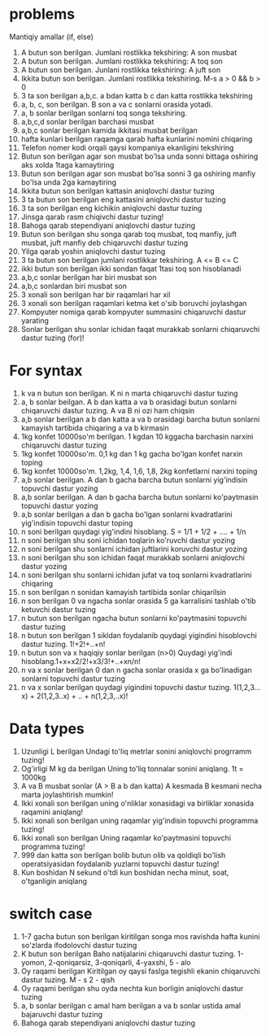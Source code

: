 # problems
 Mantiqiy amallar (if, else)
1) A butun son berilgan. Jumlani rostlikka tekshiring: A son musbat
2) A butun son berilgan. Jumlani rostlikka tekshiring: A toq son
3) A butun son berilgan. Junlani rostlikka tekshiring: A juft son
4) Ikkita butun son berilgan. Jumlani rostlikka tekshiring. M-s a > 0 && b > 0
5) 3 ta son berilgan a,b,c. a bdan katta b c dan katta rostlikka tekshiring
6) a, b, c, son berilgan. B son a va c sonlarni orasida yotadi.
7) a, b sonlar berilgan sonlarni toq songa tekshiring.
8) a,b,c,d sonlar berilgan barchasi musbat
9) a,b,c sonlar berilgan kamida ikkitasi musbat berilgan
10) hafta kunlari berilgan raqamga qarab hafta kunlarini nomini chiqaring
11) Telefon nomer kodi orqali qaysi kompaniya ekanligini tekshiring
12) Butun son berilgan agar son musbat bo'lsa unda sonni bittaga oshiring aks xolda 1taga kamaytiring
13) Butun son berilgan agar son musbat bo'lsa sonni 3 ga oshiring manfiy bo'lsa unda 2ga kamaytiring
14) Ikkita butun son berilgan kattasin aniqlovchi dastur tuzing
15) 3 ta butun son berilgan eng kattasini aniqlovchi dastur tuzing
16) 3 ta son berilgan eng kichikin aniqlovchi dastur tuzing
17) Jinsga qarab rasm chiqivchi dastur tuzing!
18) Bahoga qarab stependiyani aniqlovchi dastur tuzing
19) Butun son berilgan shu songa qarab toq musbat, toq manfiy, juft musbat, juft manfiy deb chiqaruvchi dastur tuzing
20) Yilga qarab yoshin aniqlovchi dastur tuzing
21) 3 ta butun son berilgan jumlani rostlikkar tekshiring. A <= B <= C
22) ikki butun son berilgan ikki sondan faqat 1tasi toq son hisoblanadi
23) a,b,c sonlar berilgan har biri musbat son
24) a,b,c sonlardan biri musbat son
25) 3 xonali son berilgan har bir raqamlari har xil
26) 3 xonali son berilgan raqamlari ketma ket o'sib boruvchi joylashgan
27) Kompyuter nomiga qarab kompyuter summasini chiqaruvchi dastur yarating
28) Sonlar berilgan shu sonlar ichidan faqat murakkab sonlarni chiqaruvchi dastur tuzing (for)!


# For syntax 
1) k va n butun son berilgan. K ni n marta chiqaruvchi dastur tuzing
2) a, b sonlar beilgan. A b dan katta a va b orasidagi butun sonlarni chiqaruvchi dastur tuzing. A va B ni ozi ham chiqsin
3) a,b sonlar berilgan a b dan katta a va b orasidagi barcha butun sonlarni kamayish tartibida chiqaring a va b kirmasin 
4) 1kg konfet 10000so'm berilgan. 1 kgdan 10 kggacha barchasin narxini chiqaruvchi dastur tuzing
5) 1kg konfet 10000so'm. 0,1 kg dan 1 kg gacha bo'lgan konfet narxin toping
6) 1kg konfet 10000so'm. 1,2kg, 1,4, 1,6, 1,8, 2kg konfetlarni narxini toping
7) a,b sonlar berilgan. A dan b gacha barcha butun sonlarni yig'indisin topuvchi dastur yozing
8) a,b sonlar berilgan. A dan b gacha barcha butun sonlarni ko'paytmasin topuvchi dastur yozing
9) a,b sonlar berilgan a dan b gacha bo'lgan sonlarni kvadratlarini yig'indisin topuvchi dastur toping
10) n soni berilgan quydagi yig'indini hisoblang. S = 1/1 + 1/2 + …. + 1/n
11) n soni berilgan shu soni ichidan toqlarin ko'ruvchi dastur yozing
12) n soni berilgan shu sonlarni ichidan juftlarini koruvchi dastur yozing
13) n soni berilgan shu son ichidan faqat murakkab sonlarni aniqlovchi dastur yozing
14) n soni berilgan shu sonlarni ichidan jufat va toq sonlarni kvadratlarini chiqaring
15) n son berilgan n sonidan kamayish tartibida sonlar chiqarilsin
16) n son berilgan 0 va ngacha sonlar orasida 5 ga karralisini tashlab o'tib ketuvchi dastur tuzing
17) n butun son berilgan ngacha butun sonlarni ko'paytmasini topuvchi dastur tuzing
18) n butun son berilgan 1 sikldan foydalanib quydagi yigindini hisoblovchi dastur tuzing. 1!+2!+..+n!
19) n butun son va x haqiqiy sonlar berilgan (n>0) Quydagi yig'indi hisoblang.1+x+x2/2!+x3/3!+..+xn/n!
20) n va x sonlar berilgan 0 dan n gacha sonlar orasida x ga bo'linadigan sonlarni topuvchi dastur tuzing
21) n va x sonlar berilgan quydagi yigindini topuvchi dastur tuzing. 1(1,2,3…x) + 2(1,2,3..x) + .. + n(1,2,3,..x)!
# Data types 
1) Uzunligi L berilgan Undagi to'liq metrlar sonini aniqlovchi progrramm tuzing!
2) Og'irligi M kg da berilgan Uning to'liq tonnalar sonini aniqlang. 1t = 1000kg
3) A va  B musbat sonlar (A > B a b dan katta) A kesmada B kesmani necha marta joylashtirish mumkin!
4) Ikki xonali son berilgan uning o'nliklar xonasidagi va birliklar xonasida raqamini aniqlang!
5) Ikki xonali son berilgan uning raqamlar yig'indisin topuvchi programma tuzing!
6) Ikki xonali son berilgan Uning raqamlar ko'paytmasini topuvchi programma tuzing!
7) 999 dan katta son berilgan bolib butun olib va qoldiqli bo'lish operatsiyasidan foydalanib yuzlarni topuvchi dastur tuzing!
8) Kun boshidan N sekund o'tdi kun boshidan necha minut, soat, o'tganligin aniqlang

# switch case
1) 1-7 gacha butun son berilgan kiritilgan songa mos ravishda hafta kunini so'zlarda ifodolovchi dastur tuzing
2) K butun son berilgan Baho natijalarini chiqaruvchi dastur tuzing. 1-yomon, 2-qoniqarsiz, 3-qoniqarli, 4-yaxshi, 5 - alo
3) Oy raqami berilgan Kiritilgan oy qaysi faslga tegishli ekanin chiqaruvchi dastur tuzing. M - s 2 - qish
4) Oy raqami berilgan shu oyda nechta kun borligin aniqlovchi dastur tuzing
5) a, b sonlar berilgan c amal ham berilgan a va b sonlar ustida amal bajaruvchi dastur tuzing
6) Bahoga qarab stependiyani aniqlovchi dastur tuzing
